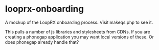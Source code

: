 # looprx-onboarding

A mockup of the LoopRX onboarding process. Visit makeqs.php to see it. 

This pulls a number of js libraries and stylesheets from CDNs. If you are creating a phonegap application you may want local versions of these. Or does phonegap already handle that?
